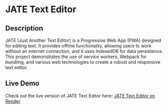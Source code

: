 # JATE Text Editor

## Description
JATE (Just Another Text Editor) is a Progressive Web App (PWA) designed for editing text. It provides offline functionality, allowing users to work without an internet connection, and it uses IndexedDB for data persistence. This project demonstrates the use of service workers, Webpack for bundling, and various web technologies to create a robust and responsive text editor.

## Live Demo
Check out the live version of JATE Text Editor here: [JATE Text Editor on Render](https://text-editor-aqb3.onrender.com)
